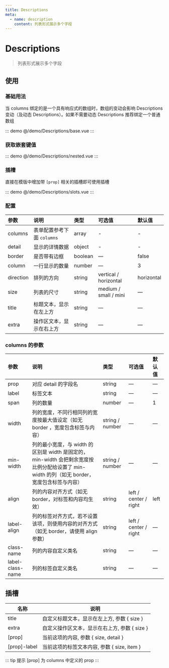 ```yaml
---
title: Descriptions
meta:
  - name: description
    content: 列表形式展示多个字段
---
```


# Descriptions

> 列表形式展示多个字段

## 使用

### 基础用法

当 columns 绑定的是一个具有响应式的数组时，数组的变动会影响 Descriptions 变动（及动态 Descriptions）。如果不需要动态 Descriptions 推荐绑定一个普通数组

::: demo
@/demo/Descriptions/base.vue
:::

### 获取嵌套键值

::: demo
@/demo/Descriptions/nested.vue
:::

### 插槽

直接在模版中增加带 `[prop]` 相关的插槽即可使用插槽

::: demo
@/demo/Descriptions/slots.vue
:::

### 配置

| 参数      | 说明                       | 类型    | 可选值                | 默认值     |
| :-------- | :------------------------- | :------ | :-------------------- | :--------- |
| columns   | 表单配置参考下面 `columns` | array   | -                     | -          |
| detail    | 显示的详情数据             | object  | -                     | -          |
| border    | 是否带有边框               | boolean | —                     | false      |
| column    | 一行显示的数量             | number  | —                     | 3          |
| direction | 排列的方向                 | string  | vertical / horizontal | horizontal |
| size      | 列表的尺寸                 | string  | medium / small / mini | —          |
| title     | 标题文本，显示在左上方     | string  | —                     | —          |
| extra     | 操作区文本，显示在右上方   | string  | —                     | —          |

### columns 的参数

| 参数             | 说明                                                                                                                                       | 类型            | 可选值                | 默认值 |
| :--------------- | :----------------------------------------------------------------------------------------------------------------------------------------- | :-------------- | :-------------------- | :----- |
| prop             | 对应 detail 的字段名                                                                                                                       | string          | —                     | —      |
| label            | 标签文本                                                                                                                                   | string          | —                     | —      |
| span             | 列的数量                                                                                                                                   | number          | —                     | 1      |
| width            | 列的宽度，不同行相同列的宽度按最大值设定（如无 border ，宽度包含标签与内容）                                                               | string / number | —                     | —      |
| min-width        | 列的最小宽度，与 width 的区别是 width 是固定的，min-width 会把剩余宽度按比例分配给设置了 min-width 的列（如无 border，宽度包含标签与内容） | string / number | —                     | —      |
| align            | 列的内容对齐方式（如无 border，对标签和内容均生效）                                                                                        | string          | left / center / right | left   |
| label-align      | 列的标签对齐方式，若不设置该项，则使用内容的对齐方式（如无 border，请使用 align 参数）                                                     | string          | left / center / right | —      |
| class-name       | 列的内容自定义类名                                                                                                                         | string          | —                     | —      |
| label-class-name | 列的标签自定义类名                                                                                                                         | string          | —                     | —      |

## 插槽

| 名称         | 说明                                          |
| ------------ | --------------------------------------------- |
| title        | 自定义标题文本，显示在左上方, 参数 { size }   |
| extra        | 自定义操作区文本，显示在右上方, 参数 { size } |
| [prop]       | 当前这项的内容, 参数 { size, detail }         |
| [prop]-label | 当前这项的标签文本内容, 参数 { size, item }   |

::: tip 提示
[prop] 为 columns 中定义的 prop
:::
